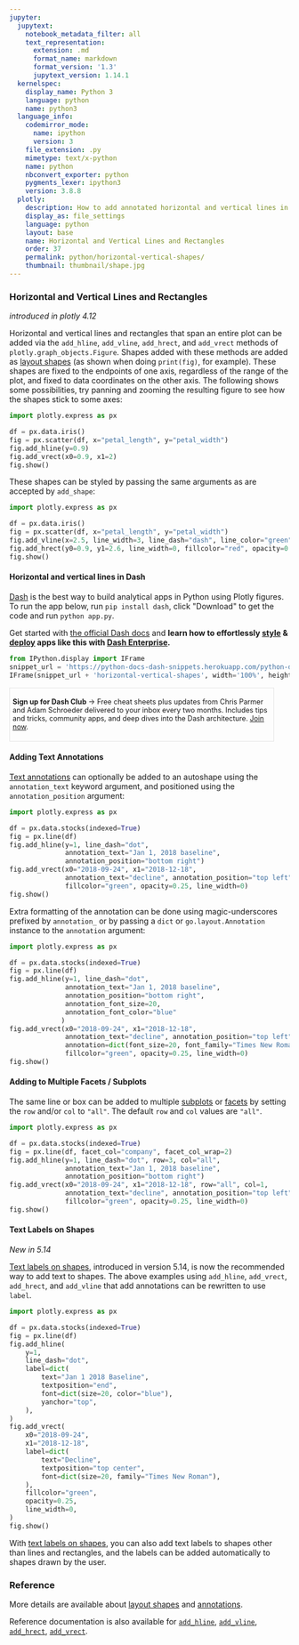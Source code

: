 ```yaml
---
jupyter:
  jupytext:
    notebook_metadata_filter: all
    text_representation:
      extension: .md
      format_name: markdown
      format_version: '1.3'
      jupytext_version: 1.14.1
  kernelspec:
    display_name: Python 3
    language: python
    name: python3
  language_info:
    codemirror_mode:
      name: ipython
      version: 3
    file_extension: .py
    mimetype: text/x-python
    name: python
    nbconvert_exporter: python
    pygments_lexer: ipython3
    version: 3.8.8
  plotly:
    description: How to add annotated horizontal and vertical lines in Python.
    display_as: file_settings
    language: python
    layout: base
    name: Horizontal and Vertical Lines and Rectangles
    order: 37
    permalink: python/horizontal-vertical-shapes/
    thumbnail: thumbnail/shape.jpg
---
```


### Horizontal and Vertical Lines and Rectangles

*introduced in plotly 4.12*

Horizontal and vertical lines and rectangles that span an entire
plot can be added via the `add_hline`, `add_vline`, `add_hrect`, and `add_vrect`
methods of `plotly.graph_objects.Figure`. Shapes added with these methods are
added as [layout shapes](/python/shapes) (as shown when doing `print(fig)`, for
example). These shapes are fixed to the endpoints of one axis, regardless of the
range of the plot, and fixed to data coordinates on the other axis. The
following shows some possibilities, try panning and zooming the resulting figure
to see how the shapes stick to some axes:

```python
import plotly.express as px

df = px.data.iris()
fig = px.scatter(df, x="petal_length", y="petal_width")
fig.add_hline(y=0.9)
fig.add_vrect(x0=0.9, x1=2)
fig.show()
```

These shapes can be styled by passing the same arguments as are accepted by `add_shape`:

```python
import plotly.express as px

df = px.data.iris()
fig = px.scatter(df, x="petal_length", y="petal_width")
fig.add_vline(x=2.5, line_width=3, line_dash="dash", line_color="green")
fig.add_hrect(y0=0.9, y1=2.6, line_width=0, fillcolor="red", opacity=0.2)
fig.show()
```

#### Horizontal and vertical lines in Dash

[Dash](https://plotly.com/dash/) is the best way to build analytical apps in Python using Plotly figures. To run the app below, run `pip install dash`, click "Download" to get the code and run `python app.py`.

Get started  with [the official Dash docs](https://dash.plotly.com/installation) and **learn how to effortlessly [style](https://plotly.com/dash/design-kit/) & [deploy](https://plotly.com/dash/app-manager/) apps like this with <a class="plotly-red" href="https://plotly.com/dash/">Dash Enterprise</a>.**


```python hide_code=true
from IPython.display import IFrame
snippet_url = 'https://python-docs-dash-snippets.herokuapp.com/python-docs-dash-snippets/'
IFrame(snippet_url + 'horizontal-vertical-shapes', width='100%', height=1200)
```

<div style="font-size: 0.9em;"><div style="width: calc(100% - 30px); box-shadow: none; border: thin solid rgb(229, 229, 229);"><div style="padding: 5px;"><div><p><strong>Sign up for Dash Club</strong> → Free cheat sheets plus updates from Chris Parmer and Adam Schroeder delivered to your inbox every two months. Includes tips and tricks, community apps, and deep dives into the Dash architecture.
<u><a href="https://go.plotly.com/dash-club?utm_source=Dash+Club+2022&utm_medium=graphing_libraries&utm_content=inline">Join now</a></u>.</p></div></div></div></div>


#### Adding Text Annotations

[Text annotations](/python/text-and-annotations) can optionally be added to an autoshape
using the `annotation_text` keyword argument, and positioned using the `annotation_position` argument:

```python
import plotly.express as px

df = px.data.stocks(indexed=True)
fig = px.line(df)
fig.add_hline(y=1, line_dash="dot",
              annotation_text="Jan 1, 2018 baseline", 
              annotation_position="bottom right")
fig.add_vrect(x0="2018-09-24", x1="2018-12-18", 
              annotation_text="decline", annotation_position="top left",
              fillcolor="green", opacity=0.25, line_width=0)
fig.show()
```

Extra formatting of the annotation can be done using magic-underscores prefixed by `annotation_` or by passing a `dict` or `go.layout.Annotation` instance to the `annotation` argument:

```python
import plotly.express as px

df = px.data.stocks(indexed=True)
fig = px.line(df)
fig.add_hline(y=1, line_dash="dot",
              annotation_text="Jan 1, 2018 baseline", 
              annotation_position="bottom right",
              annotation_font_size=20,
              annotation_font_color="blue"
             )
fig.add_vrect(x0="2018-09-24", x1="2018-12-18", 
              annotation_text="decline", annotation_position="top left",
              annotation=dict(font_size=20, font_family="Times New Roman"),
              fillcolor="green", opacity=0.25, line_width=0)
fig.show()
```

#### Adding to Multiple Facets / Subplots

The same line or box can be added to multiple [subplots](/python/subplots/) or [facets](/python/facet-plots/) by setting the `row` and/or `col` to `"all"`. The default `row` and `col` values are `"all"`.
```python
import plotly.express as px

df = px.data.stocks(indexed=True)
fig = px.line(df, facet_col="company", facet_col_wrap=2)
fig.add_hline(y=1, line_dash="dot", row=3, col="all",
              annotation_text="Jan 1, 2018 baseline", 
              annotation_position="bottom right")
fig.add_vrect(x0="2018-09-24", x1="2018-12-18", row="all", col=1,
              annotation_text="decline", annotation_position="top left",
              fillcolor="green", opacity=0.25, line_width=0)
fig.show()
```
#### Text Labels on Shapes

*New in 5.14*

[Text labels on shapes](/python/shapes/#addingtextlabelstoshapes), introduced in version 5.14, is now the recommended way to add text to shapes. The above examples using `add_hline`, `add_vrect`, `add_hrect`, and `add_vline` that add annotations can be rewritten to use `label`.


```python
import plotly.express as px

df = px.data.stocks(indexed=True)
fig = px.line(df)
fig.add_hline(
    y=1,
    line_dash="dot",
    label=dict(
        text="Jan 1 2018 Baseline",
        textposition="end",
        font=dict(size=20, color="blue"),
        yanchor="top",
    ),
)
fig.add_vrect(
    x0="2018-09-24",
    x1="2018-12-18",
    label=dict(
        text="Decline",
        textposition="top center",
        font=dict(size=20, family="Times New Roman"),
    ),
    fillcolor="green",
    opacity=0.25,
    line_width=0,
)
fig.show()

```

With [text labels on shapes](/python/shapes/#addingtextlabelstoshapes), you can also add text labels to shapes other than lines and rectangles, and the labels can be added automatically to shapes drawn by the user. 


### Reference

More details are available about [layout shapes](/python/shapes/) and [annotations](/python/text-and-annotations). 

Reference documentation is also available for [`add_hline`](https://plotly.com/python-api-reference/generated/plotly.graph_objects.Figure.html?highlight=add_hline#plotly.graph_objects.Figure.add_hline), [`add_vline`](https://plotly.com/python-api-reference/generated/plotly.graph_objects.Figure.html?highlight=add_vline#plotly.graph_objects.Figure.add_vline), [`add_hrect`](https://plotly.com/python-api-reference/generated/plotly.graph_objects.Figure.html?highlight=add_hrect#plotly.graph_objects.Figure.add_hrect), [`add_vrect`](https://plotly.com/python-api-reference/generated/plotly.graph_objects.Figure.html?highlight=add_vrect#plotly.graph_objects.Figure.add_vrect).
